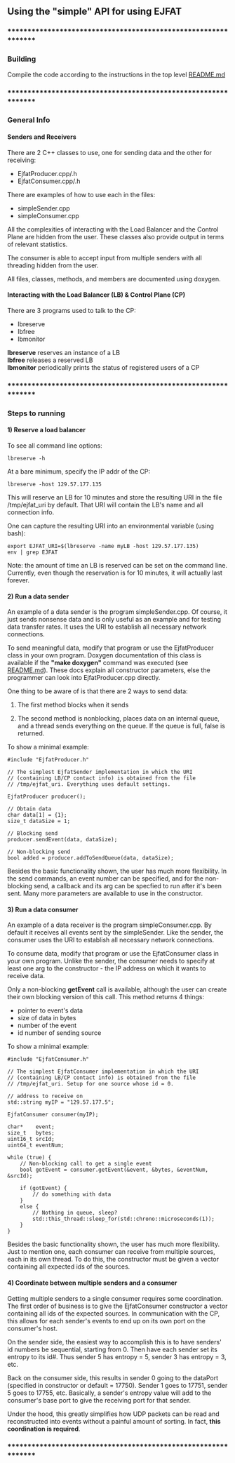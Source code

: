 ## Using the "simple" API for using EJFAT

### **************************************************************
### Building

  Compile the code according to the instructions in the top level
  [README.md](../README.md)



### **************************************************************
### General Info

  #### Senders and Receivers

There are 2 C++ classes to use, one for sending data and the other for receiving:

 - EjfatProducer.cpp/.h
 - EjfatConsumer.cpp/.h
 
 
 There are examples of how to use each in the files:
 
  - simpleSender.cpp
  - simpleConsumer.cpp
  
  All the complexities of interacting with the Load Balancer and the Control Plane
  are hidden from the user. These classes also provide output in terms of
  relevant statistics.
  
  The consumer is able to accept input from multiple senders with all threading
  hidden from the user.
  
  All files, classes, methods, and members are documented using doxygen.
  
  #### Interacting with the Load Balancer (LB) & Control Plane (CP)

There are 3 programs used to talk to the CP:

 - lbreserve
 - lbfree
 - lbmonitor
 
 **lbreserve** reserves an instance of a LB  
 **lbfree** releases a reserved LB  
 **lbmonitor** periodically prints the status of registered users of a CP
 
### **************************************************************
### Steps to running
 
  #### 1) Reserve a load balancer
  
  To see all command line options:

    lbreserve -h  

  At a bare minimum, specify the IP addr of the CP:

    lbreserve -host 129.57.177.135
    
  This will reserve an LB for 10 minutes and store the resulting URI
  in the file /tmp/ejfat_uri by default. That URI will contain the LB's name
  and all connection info. 
    
  One can capture the resulting URI into an environmental variable (using bash):
    
    export EJFAT_URI=$(lbreserve -name myLB -host 129.57.177.135)  
    env | grep EJFAT
 
 Note: the amount of time an LB is reserved can be set on the command line.
 Currently, even though the reservation is for 10 minutes, it will actually
 last forever.
 
 #### 2) Run a data sender
 
 An example of a data sender is the program simpleSender.cpp.
 Of course, it just sends nonsense data and is only useful as an example and
 for testing data transfer rates. It uses the URI to establish all necessary
 network connections.
 
 To send meaningful data, modify that program or use the EjfatProducer class
 in your own program. Doxygen documentation of this class is available if the
 **"make doxygen"** command was executed
 (see  [README.md](../README.md#generating-doxygen-documentation)). These
 docs explain all constructor parameters, else the programmer can look
 into EjfatProducer.cpp directly.  
 
 One thing to be aware of is that there are 2 ways to send data:  
 
 1) The first method blocks when it sends
 
 2) The second method is nonblocking, places data on an internal queue,
    and a thread sends everything on the queue. If the queue is full,
    false is returned.
 
 
 
 To show a minimal example:
     
    #include "EjfatProducer.h"
    
    // The simplest EjfatSender implementation in which the URI
    // (containing LB/CP contact info) is obtained from the file
    // /tmp/ejfat_uri. Everything uses default settings.
    
    EjfatProducer producer();
    
    // Obtain data
    char data[1] = {1};
    size_t dataSize = 1;
    
    // Blocking send
    producer.sendEvent(data, dataSize);
    
    // Non-blocking send
    bool added = producer.addToSendQueue(data, dataSize);  
    
    

Besides the basic functionality shown, the user has much more flexibility.
In the send commands, an event number can be specified, and for the non-blocking
send, a callback and its arg can be specfied to run after it's been sent. Many
more parameters are available to use in the constructor.  

        
#### 3) Run a data consumer
 
An example of a data receiver is the program simpleConsumer.cpp.
By default it receives all events sent by the simpleSender. Like the sender,
the consumer uses the URI to establish all necessary network connections.

 
To consume data, modify that program or use the EjfatConsumer class
in your own program. Unlike the sender, the consumer needs to specify at least
one arg to the constructor - the IP address on which it wants to receive data.  


Only a non-blocking **getEvent** call is available, although the user can create
their own blocking version of this call. This method returns 4 things:

 - pointer to event's data
 - size of data in bytes
 - number of the event
 - id number of sending source

 
To show a minimal example:
    
    #include "EjfatConsumer.h"
    
    // The simplest EjfatConsumer implementation in which the URI
    // (containing LB/CP contact info) is obtained from the file
    // /tmp/ejfat_uri. Setup for one source whose id = 0.
    
    // address to receive on
    std::string myIP = "129.57.177.5";
    
    EjfatConsumer consumer(myIP);
    
    char*    event;
    size_t   bytes;
    uint16_t srcId;
    uint64_t eventNum;
    
    while (true) {
        // Non-blocking call to get a single event
        bool gotEvent = consumer.getEvent(&event, &bytes, &eventNum, &srcId);
    
        if (gotEvent) {
            // do something with data
        }
        else {
            // Nothing in queue, sleep?
            std::this_thread::sleep_for(std::chrono::microseconds(1));
        }
    }
   
Besides the basic functionality shown, the user has much more flexibility.
Just to mention one, each consumer can receive from multiple sources, each
in its own thread. To do this, the constructor must be given a vector containing
all expected ids of the sources.  


#### 4) Coordinate between multiple senders and a consumer

Getting multiple senders to a single consumer requires some coordination.
The first order of business is to give the EjfatConsumer constructor a
vector containing all ids of the expected sources. In communication
with the CP, this allows for each sender's events to end up on its own
port on the consumer's host.

On the sender side, the easiest way to accomplish this is to have senders'
id numbers be sequential, starting from 0. Then have each sender set its
entropy to its id#. Thus sender 5 has entropy = 5, sender 3 has entropy = 3,
etc.

Back on the consumer side, this results in sender 0 going to the dataPort
(specified in constructor or default = 17750). Sender 1 goes to 17751,
sender 5 goes to 17755, etc. Basically, a sender's entropy value will add
to the consumer's base port to give the receiving port for that sender.

Under the hood, this greatly simplifies how UDP packets can be read and
reconstructed into events without a painful amount of sorting. In fact,
**this coordination is required**.



### **************************************************************


  

